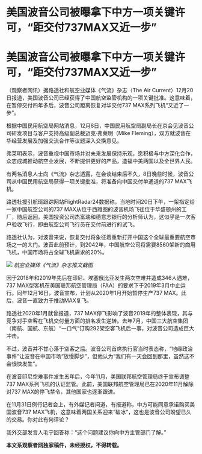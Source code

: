 # 美国波音公司被曝拿下中方一项关键许可，“距交付737MAX又近一步”

# 美国波音公司被曝拿下中方一项关键许可，“距交付737MAX又近一步”

（观察者网讯）据路透社和航空业媒体《气流》杂志（The Air
Current）12月20日报道，美国波音公司已经获得了中国航空监管机构的一项关键批准。这意味着，在暂停交付四年多后，波音公司距离恢复对华交付737
MAX系列飞机“又近了一步”。

根据中国民用航空局网站消息，12月8日，中国民用航空局副局长在京会见波音公司研发项目与客户支持高级副总裁迈克·弗莱明（Mike
Fleming），双方就波音在华经营发展及加强交流合作等议题深入交换意见。

弗莱明表示，波音重视中国市场并对未来发展保持乐观，愿积极与中方深化合作，众志成城推动航空业发展，不断提供更好的产品，造福中美两国以及全世界人民。

有两名消息人士向《气流》杂志透露，在会谈结束后不久，8日晚些时候，波音公司从中国民用航空局获得一项关键批准，将准备向中国交付单通道的737 MAX飞机。

路透社援引航班跟踪网站FlightRadar24数据称，当地时间20日下午，一架指定给一家中国航空公司的737
MAX从位于西雅图的波音机场飞往位于华盛顿州的工厂，随后返回。美国投资公司杰富瑞和德意志银行的分析师认为，这似乎是一次客户验收飞行，即由航空公司飞行员在交付前进行的试飞。

路透社认为，对波音来说，恢复交付将象征着重新打开中国这个全球最重要航空市场之一的大门。波音此前预计，到2042年，中国航空公司将需要8560架新的商用飞机，中国市场将占全球飞机需求的20%。

![](https://inews.gtimg.com/om_bt/OvQXgHmTAqxLn_1lyaljM-4sn3v4wIkmkMna8eZcH4gOMAA/1000)
_航空业媒体《气流》杂志推文截图_

因于2018年和2019年先后在印尼、埃塞俄比亚发生两次空难并造成346人遇难，737
MAX型客机在美国联邦航空管理局（FAA）的要求下于2019年3月中止运行。同年12月16日，波音宣布，计划从2020年1月开始暂停生产737
MAX。此后，波音一直致力于推动MAX复飞。

路透社2020年1月就曾报道，737
MAX停飞影响了波音2019年的整体表现，其与竞争对手空客在飞机交付量方面的排名发生逆转。去年7月，中国三大航空集团（南航、国航、东航）“一口气”订购292架空客飞机后一事，对波音公司造成巨大冲击。

不过，波音并不甘心落于空客之后。波音公司首席执行官当时表态称，“地缘政治事件”让波音在中国市场“放慢脚步”，但他认为“我们有一天会回到那里，虽然这不会很快发生”。

在波音印尼空难事件发生五年后，今年11月，美国联邦航空管理局终于宣布调整737
MAX系列飞机的认证监管。此前，美国联邦航空管理局已在2020年11月解除对737 MAX的停飞禁令，其他国家也逐渐跟进。

在11月31日例行记者会上，有外媒记者问道，有报道称，中方可能同意承诺购买美国波音737
MAX飞机，这意味着两国关系迎来“破冰”，这也是波音公司盼望已久的交易。你对此有何评论？

我外交部发言人毛宁回答称：“这个问题建议你向中方主管部门了解。”

**本文系观察者网独家稿件，未经授权，不得转载。**

